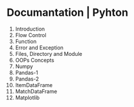 # Documantation | Pyhton
1. Introduction
2. Flow Control
3. Function
4. Error and Exception
5. Files, Directory and Module
6. OOPs Concepts
7. Numpy
8. Pandas-1
9. Pandas-2
10. ItemDataFrame
11. MatchDataFrame
12. Matplotlib
